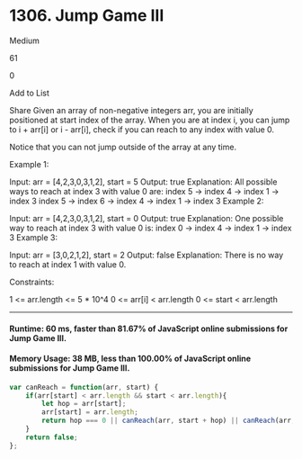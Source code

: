 # 1306. Jump Game III
Medium

61

0

Add to List

Share
Given an array of non-negative integers arr, you are initially positioned at start index of the array. When you are at index i, you can jump to i + arr[i] or i - arr[i], check if you can reach to any index with value 0.

Notice that you can not jump outside of the array at any time.

 

Example 1:

Input: arr = [4,2,3,0,3,1,2], start = 5
Output: true
Explanation: 
All possible ways to reach at index 3 with value 0 are: 
index 5 -> index 4 -> index 1 -> index 3 
index 5 -> index 6 -> index 4 -> index 1 -> index 3 
Example 2:

Input: arr = [4,2,3,0,3,1,2], start = 0
Output: true 
Explanation: 
One possible way to reach at index 3 with value 0 is: 
index 0 -> index 4 -> index 1 -> index 3
Example 3:

Input: arr = [3,0,2,1,2], start = 2
Output: false
Explanation: There is no way to reach at index 1 with value 0.
 

Constraints:

1 <= arr.length <= 5 * 10^4
0 <= arr[i] < arr.length
0 <= start < arr.length

---
#### Runtime: 60 ms, faster than 81.67% of JavaScript online submissions for Jump Game III.
#### Memory Usage: 38 MB, less than 100.00% of JavaScript online submissions for Jump Game III.

```javascript
var canReach = function(arr, start) {
    if(arr[start] < arr.length && start < arr.length){
        let hop = arr[start];
        arr[start] = arr.length;
        return hop === 0 || canReach(arr, start + hop) || canReach(arr, start - hop);
    }
    return false;
};
```
